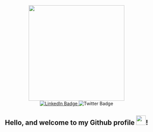<DOCTYPE html>
<html lang="en">
  <head>
  </head>
  <body>
    <section class="header">
     <!--     Header image -->
    <div id="header" align="center">
      <img src="https://media.giphy.com/media/Y4ak9Ki2GZCbJxAnJD/giphy.gif" width="300">
    </div>
    
<!--     Social Icons -->

   <div id="badges" align="center">
  <a href="https://www.linkedin.com/in/zwelinzima-paul-ncube-18aa36a5/" target="_blank">
    <img src="https://img.shields.io/badge/LinkedIn-blue?style=for-the-badge&logo=linkedin&logoColor=white" alt="LinkedIn Badge"/>
  </a>
<!--   <img src="https://img.shields.io/badge/YouTube-red?style=for-the-badge&logo=youtube&logoColor=white" alt="Youtube Badge"/> -->
  <img src="https://img.shields.io/badge/Twitter-blue?style=for-the-badge&logo=twitter&logoColor=white" alt="Twitter Badge"/>
</div>
<!-- Views Counter -->
<div align="center">
  <img src="https://komarev.com/ghpvc/?username=Pauljnr&style=flat-square&color=blue" alt=""/>
</div> 
  </section>
<!-- Body Section -->
<section class="body-section">
  <h1 align="center">
  Hello, and welcome to my Github profile
  <img src="https://media.giphy.com/media/hvRJCLFzcasrR4ia7z/giphy.gif" width="30px"/>!
</h1>
</section>
  </body>
</html>

